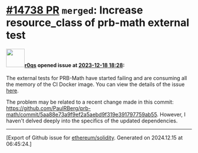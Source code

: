 # [\#14738 PR](https://github.com/ethereum/solidity/pull/14738) `merged`: Increase resource_class of prb-math external test

#### <img src="https://avatars.githubusercontent.com/u/457348?u=e02c93e6d98c1154952140a8d5af50d9d5ca59c9&v=4" width="50">[r0qs](https://github.com/r0qs) opened issue at [2023-12-18 18:28](https://github.com/ethereum/solidity/pull/14738):

The external tests for PRB-Math have started failing and are consuming all the memory of the CI Docker image. You can view the details of the issue [here](https://app.circleci.com/pipelines/github/ethereum/solidity/32143/workflows/a5118a82-64ef-4dab-b758-a875e9a60605/jobs/1437064/resources).

The problem may be related to a recent change made in this commit: https://github.com/PaulRBerg/prb-math/commit/5aa88e73a9f9ef2a5aebd9f319e391797759ab55. However, I haven't delved deeply into the specifics of the updated dependencies. 




-------------------------------------------------------------------------------



[Export of Github issue for [ethereum/solidity](https://github.com/ethereum/solidity). Generated on 2024.12.15 at 06:45:24.]
